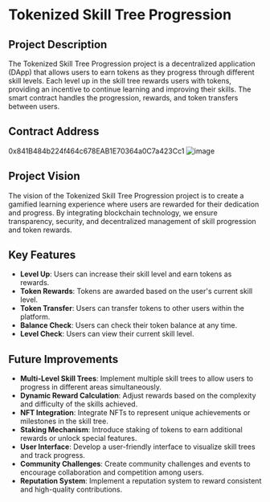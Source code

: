 # Tokenized Skill Tree Progression

## Project Description
The Tokenized Skill Tree Progression project is a decentralized application (DApp) that allows users to earn tokens as they progress through different skill levels. Each level up in the skill tree rewards users with tokens, providing an incentive to continue learning and improving their skills. The smart contract handles the progression, rewards, and token transfers between users.

## Contract Address
0x841B484b224f464c678EAB1E70364a0C7a423Cc1
![image](https://github.com/user-attachments/assets/0760dfc3-de0e-445d-bc1e-f12d92aa3157)


## Project Vision
The vision of the Tokenized Skill Tree Progression project is to create a gamified learning experience where users are rewarded for their dedication and progress. By integrating blockchain technology, we ensure transparency, security, and decentralized management of skill progression and token rewards.

## Key Features
- **Level Up**: Users can increase their skill level and earn tokens as rewards.
- **Token Rewards**: Tokens are awarded based on the user's current skill level.
- **Token Transfer**: Users can transfer tokens to other users within the platform.
- **Balance Check**: Users can check their token balance at any time.
- **Level Check**: Users can view their current skill level.
   
## Future Improvements 
- **Multi-Level Skill Trees**: Implement multiple skill trees to allow users to progress in different areas simultaneously.
- **Dynamic Reward Calculation**: Adjust rewards based on the complexity and difficulty of the skills achieved.
- **NFT Integration**: Integrate NFTs to represent unique achievements or milestones in the skill tree.
- **Staking Mechanism**: Introduce staking of tokens to earn additional rewards or unlock special features.
- **User Interface**: Develop a user-friendly interface to visualize skill trees and track progress. 
- **Community Challenges**: Create community challenges and events to encourage collaboration and competition among users. 
- **Reputation System**: Implement a reputation system to reward consistent and high-quality contributions.   
